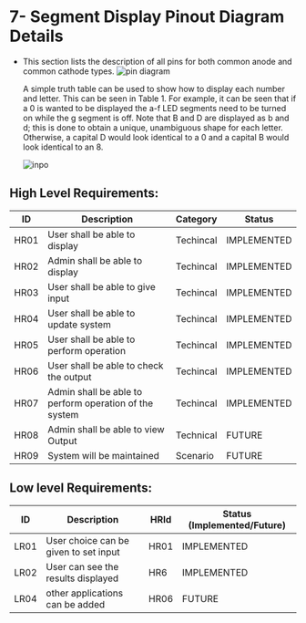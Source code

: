 # 7- Segment Display Pinout Diagram Details
 - This section lists the description of all pins for both common anode and common cathode types.
     ![pin diagram](https://user-images.githubusercontent.com/101447131/164520155-a65f1c6e-a303-4f41-8122-74d2128f7cb1.jpg)
     
   A simple truth table can be used to show how to display each number and letter. This can be
   seen in Table 1. For example, it can be seen that if a 0 is wanted to be displayed the a-f LED
   segments need to be turned on while the g segment is off. Note that B and D are displayed as b
   and d; this is done to obtain a unique, unambiguous shape for each letter. Otherwise, a capital D
   would look identical to a 0 and a capital B would look identical to an 8.
   
   ![inpo](https://user-images.githubusercontent.com/101447131/164529057-70858223-bccb-476f-b0b1-06bff8d8c7fb.png)

## High Level Requirements:

| ID   | Description                                              | Category  | Status      |
| ---- | -------------------------------------------------------- | --------- | ----------- |
| HR01 | User shall be able to display                            | Techincal | IMPLEMENTED |
| HR02 | Admin shall be able to display                           | Techincal | IMPLEMENTED |
| HR03 | User shall be able to give input                         | Techincal | IMPLEMENTED |
| HR04 | User shall be able to update system                      | Techincal | IMPLEMENTED |
| HR05 | User shall be able to perform operation                  | Techincal | IMPLEMENTED |
| HR06 | User shall be able to check the output                   | Techincal | IMPLEMENTED |
| HR07 | Admin shall be able to perform operation of the system   | Techincal | IMPLEMENTED |
| HR08 | Admin shall be able to view Output                       | Technical |  FUTURE     |
| HR09 | System will be maintained                                | Scenario  |  FUTURE     |


## Low level Requirements:
| ID   | Description                                              | HRId   | Status (Implemented/Future) |
| ---- | -------------------------------------------------------- | ------ | --------------------------- |
| LR01 | User choice can be given to set input                    | HR01   | IMPLEMENTED                 |      
| LR02 | User can see the results displayed                       | HR6    | IMPLEMENTED                 |
| LR04 | other applications can be added                          | HR06   | FUTURE                      |
